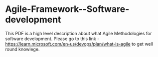 # Agile-Framework--Software-development
This PDF is a high level description about what Agile Methodologies for software development. 
 Please go to this link - https://learn.microsoft.com/en-us/devops/plan/what-is-agile to get well round knowlege.

